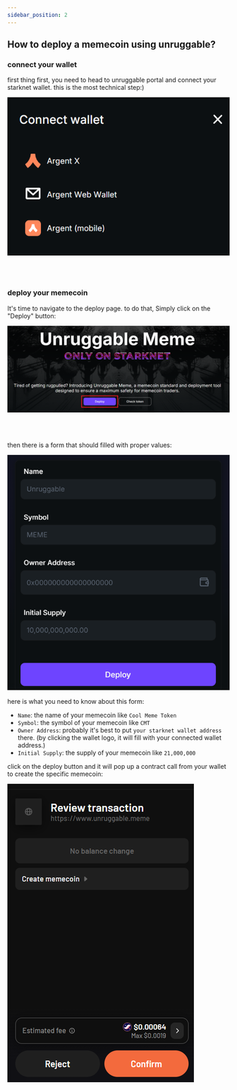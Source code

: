```yaml
---
sidebar_position: 2
---
```

## How to deploy a memecoin using unruggable?

### connect your wallet
first thing first, you need to head to unruggable portal and connect your starknet wallet. this is the most technical step:)

![connect starknet wallet](./img/connect_wallet.png)

<br /><br />

### deploy your memecoin
It's time to navigate to the deploy page. to do that,  Simply click on the "Deploy" button:


![deploy button](./img/deploy%20button.png)

<br /><br />

then there is a form that should filled with proper values:

![deploy form](./img/deploy_page.png)

here is what you need to know about this form:
- `Name`: the name of your memecoin like `Cool Meme Token`
- `Symbol`: the symbol of your memecoin like `CMT`
- `Owner Address`: probably it's best to put `your starknet wallet address` there. (by clicking the wallet logo, it will fill with your connected wallet address.) 
- `Initial Supply`: the supply of your memecoin like `21,000,000`


click on the deploy button and it will pop up a contract call from your wallet to create the specific memecoin:

![memecoin transaction](./img/memecoin_transaction.png)

